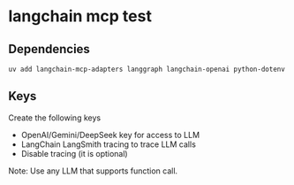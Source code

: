 # langchain mcp test

## Dependencies

```
uv add langchain-mcp-adapters langgraph langchain-openai python-dotenv
```

## Keys

Create the following keys
 - OpenAI/Gemini/DeepSeek key for access to LLM
 - LangChain LangSmith tracing to trace LLM calls
 - Disable tracing (it is optional)

Note: Use any LLM that supports function call.
